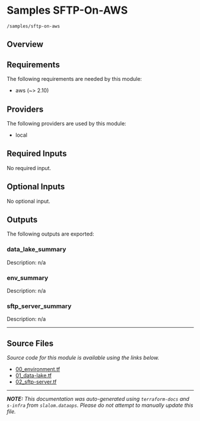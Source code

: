 
# Samples SFTP-On-AWS

`/samples/sftp-on-aws`

## Overview


## Requirements

The following requirements are needed by this module:

- aws (~> 2.10)

## Providers

The following providers are used by this module:

- local

## Required Inputs

No required input.

## Optional Inputs

No optional input.

## Outputs

The following outputs are exported:

### data\_lake\_summary

Description: n/a

### env\_summary

Description: n/a

### sftp\_server\_summary

Description: n/a

---------------------

## Source Files

_Source code for this module is available using the links below._

* [00_environment.tf](https://github.com/slalom-ggp/dataops-infra/tree/main//samples/sftp-on-aws/00_environment.tf)
* [01_data-lake.tf](https://github.com/slalom-ggp/dataops-infra/tree/main//samples/sftp-on-aws/01_data-lake.tf)
* [02_sftp-server.tf](https://github.com/slalom-ggp/dataops-infra/tree/main//samples/sftp-on-aws/02_sftp-server.tf)

---------------------

_**NOTE:** This documentation was auto-generated using
`terraform-docs` and `s-infra` from `slalom.dataops`.
Please do not attempt to manually update this file._
